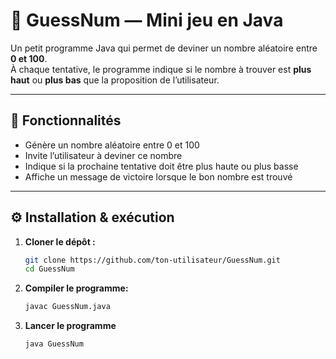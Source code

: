 # 🎯 GuessNum — Mini jeu en Java

Un petit programme Java qui permet de deviner un nombre aléatoire entre **0 et 100**.  
À chaque tentative, le programme indique si le nombre à trouver est **plus haut** ou **plus bas** que la proposition de l’utilisateur.

---

## 🧠 Fonctionnalités

- Génère un nombre aléatoire entre 0 et 100  
- Invite l’utilisateur à deviner ce nombre  
- Indique si la prochaine tentative doit être plus haute ou plus basse  
- Affiche un message de victoire lorsque le bon nombre est trouvé  

---

## ⚙️ Installation & exécution

1. **Cloner le dépôt :**
   ```bash
   git clone https://github.com/ton-utilisateur/GuessNum.git
   cd GuessNum
   ```
2. **Compiler le programme:**
   ```bash
   javac GuessNum.java
   ```
3. **Lancer le programme**
   ```bash
   java GuessNum
   ```
